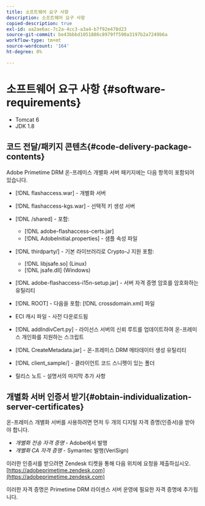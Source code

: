 ```yaml
---
title: 소프트웨어 요구 사항
description: 소프트웨어 요구 사항
copied-description: true
exl-id: aa2ae6ac-7c2a-4cc3-a3a4-b7f92e478d23
source-git-commit: be43bbbd1051886c8979ff590a3197b2a7249b6a
workflow-type: tm+mt
source-wordcount: '164'
ht-degree: 0%

---
```


# 소프트웨어 요구 사항 {#software-requirements}

* Tomcat 6
* JDK 1.8

## 코드 전달/패키지 콘텐츠{#code-delivery-package-contents}

Adobe Primetime DRM 온-프레미스 개별화 서버 패키지에는 다음 항목이 포함되어 있습니다.

* [!DNL flashaccess.war] - 개별화 서버
* [!DNL flashaccess-kgs.war] - 선택적 키 생성 서버
* [!DNL /shared] - 포함:

   * [!DNL adobe-flashaccess-certs.jar]
   * [!DNL AdobeInitial.properties] - 샘플 속성 파일

* [!DNL thirdparty/] - 기본 라이브러리로 Crypto-J 지원 포함:

   * [!DNL libjsafe.so] (Linux)
   * [!DNL jsafe.dll] (Windows)

* [!DNL adobe-flashaccess-i15n-setup.jar] - 서버 자격 증명 암호를 암호화하는 유틸리티
* [!DNL ROOT] - 다음을 포함: [!DNL crossdomain.xml] 파일

* ECI 캐시 파일 - 사전 다운로드됨
* [!DNL addIndivCert.py] - 라이선스 서버의 신뢰 루트를 업데이트하여 온-프레미스 개인화를 지원하는 스크립트
* [!DNL CreateMetadata.jar] - 온-프레미스 DRM 메타데이터 생성 유틸리티
* [!DNL client_sample/] - 클라이언트 코드 스니펫이 있는 폴더
* 릴리스 노트 - 설명서의 마지막 추가 사항

## 개별화 서버 인증서 받기{#obtain-individualization-server-certificates}

온-프레미스 개별화 서버를 사용하려면 먼저 두 개의 디지털 자격 증명(인증서)을 받아야 합니다.

* *개별화 전송 자격 증명* - Adobe에서 발행
* *개별화 CA 자격 증명* - Symantec 발행(VeriSign)

이러한 인증서를 받으려면 Zendesk 티켓을 통해 다음 위치에 요청을 제출하십시오. [https://adobeprimetime.zendesk.com](https://adobeprimetime.zendesk.com)

이러한 자격 증명은 Primetime DRM 라이센스 서버 운영에 필요한 자격 증명에 추가됩니다.
